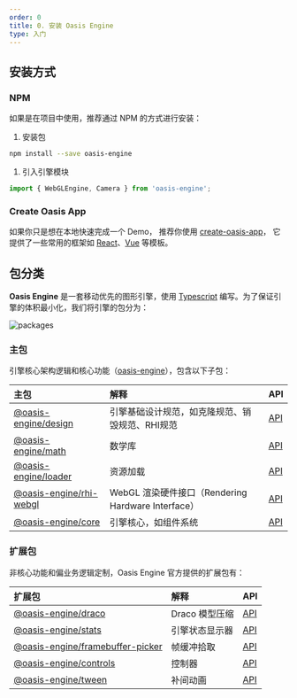 ```yaml
---
order: 0
title: 0. 安装 Oasis Engine
type: 入门
---
```


## 安装方式

### NPM

如果是在项目中使用，推荐通过 NPM 的方式进行安装：

1. 安装包

```bash
npm install --save oasis-engine
```

1. 引入引擎模块

```typescript
import { WebGLEngine, Camera } from 'oasis-engine';
```

### Create Oasis App

如果你只是想在本地快速完成一个 Demo， 推荐你使用 [create-oasis-app](https://github.com/oasis-engine/create-oasis-app)， 它提供了一些常用的框架如 [React](https://reactjs.org/)、[Vue](https://vuejs.org/) 等模板。


## 包分类

**Oasis Engine** 是一套移动优先的图形引擎，使用 [Typescript](https://www.typescriptlang.org/) 编写。为了保证引擎的体积最小化，我们将引擎的包分为：

![packages](https://gw.alipayobjects.com/mdn/rms_d27172/afts/img/A*D7G8RIWSLqQAAAAAAAAAAAAAARQnAQ)

### 主包
引擎核心架构逻辑和核心功能（[oasis-engine](https://www.npmjs.com/package/oasis-engine)），包含以下子包：

|主包|解释|API|
|:--|:--|--|
|[@oasis-engine/design](https://www.npmjs.com/package/@oasis-engine/design)| 引擎基础设计规范，如克隆规范、销毁规范、RHI规范 |[API](${book.api}modules/design.html)|
|[@oasis-engine/math](https://www.npmjs.com/package/@oasis-engine/math)| 数学库 |[API](${book.api}modules/math.html)|
|[@oasis-engine/loader](https://www.npmjs.com/package/@oasis-engine/loader)| 资源加载 |[API](${book.api}modules/loader.html)|
|[@oasis-engine/rhi-webgl](https://www.npmjs.com/package/@oasis-engine/rhi-webgl)| WebGL 渲染硬件接口（Rendering Hardware Interface）|[API](${book.api}modules/rhi_webgl.html)|
|[@oasis-engine/core](https://www.npmjs.com/package/@oasis-engine/core)| 引擎核心，如组件系统 |[API](${book.api}modules/core.html)|


### 扩展包
非核心功能和偏业务逻辑定制，Oasis Engine 官方提供的扩展包有：

|扩展包|解释|API|
|:--|:--|:--|
|[@oasis-engine/draco](https://www.npmjs.com/package/@oasis-engine/draco)| Draco 模型压缩 |[API](${book.api}modules/draco.html)|
|[@oasis-engine/stats](https://www.npmjs.com/package/@oasis-engine/stats)| 引擎状态显示器 |[API](${book.api}modules/stats.html)|
|[@oasis-engine/framebuffer-picker](https://www.npmjs.com/package/@oasis-engine/framebuffer-picker)| 帧缓冲拾取 |[API](${book.api}modules/framebuffer_picker.html)|
|[@oasis-engine/controls](https://www.npmjs.com/package/@oasis-engine/controls)| 控制器 |[API](${book.api}modules/controls.html)|
|[@oasis-engine/tween](https://www.npmjs.com/package/@oasis-engine/tween)| 补间动画 |[API](${book.api}modules/tween.html)|

